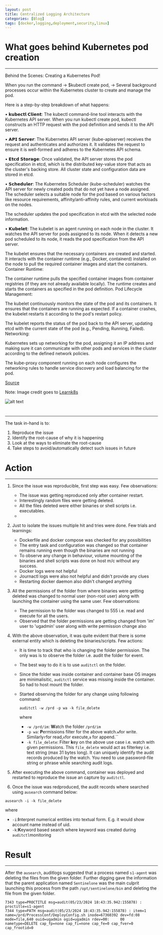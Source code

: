 ```yaml
---
layout: post
title: Centralized Logging Architecture
categories: [Blog]
tags: [docker,logging,deployment,security,linux]
---
```

# What goes behind Kubernetes pod creation

---



Behind the Scenes: Creating a Kubernetes Pod!

When you run the command ->
$kubectl create pod,
-> Several background processes occur within the Kubernetes cluster to create and manage the pod.

Here is a step-by-step breakdown of what happens:

• 𝗸𝘂𝗯𝗲𝗰𝘁𝗹 𝗖𝗹𝗶𝗲𝗻𝘁:
The kubectl command-line tool interacts with the Kubernetes API server. When you run kubectl create pod, kubectl constructs an HTTP request with the pod definition and sends it to the API server.

• 𝗔𝗣𝗜 𝗦𝗲𝗿𝘃𝗲𝗿:
The Kubernetes API server (kube-apiserver) receives the request and authenticates and authorizes it. It validates the request to ensure it is well-formed and adheres to the Kubernetes API schema.

• 𝗘𝘁𝗰𝗱 𝗦𝘁𝗼𝗿𝗮𝗴𝗲:
Once validated, the API server stores the pod specification in etcd, which is the distributed key-value store that acts as the cluster's backing store. All cluster state and configuration data are stored in etcd.

• 𝗦𝗰𝗵𝗲𝗱𝘂𝗹𝗲𝗿:
The Kubernetes Scheduler (kube-scheduler) watches the API server for newly created pods that do not yet have a node assigned. The scheduler selects a suitable node for the pod based on various factors like resource requirements, affinity/anti-affinity rules, and current workloads on the nodes.

The scheduler updates the pod specification in etcd with the selected node information.

• 𝗞𝘂𝗯𝗲𝗹𝗲𝘁:
The kubelet is an agent running on each node in the cluster. It watches the API server for pods assigned to its node. When it detects a new pod scheduled to its node, it reads the pod specification from the API server.

The kubelet ensures that the necessary containers are created and started. It interacts with the container runtime (e.g., Docker, containerd) installed on the node to pull the required container images and start the containers.
Container Runtime:

The container runtime pulls the specified container images from container registries (if they are not already available locally).
The runtime creates and starts the containers as specified in the pod definition.
Pod Lifecycle Management:

The kubelet continuously monitors the state of the pod and its containers. It ensures that the containers are running as expected. If a container crashes, the kubelet restarts it according to the pod's restart policy.

The kubelet reports the status of the pod back to the API server, updating etcd with the current state of the pod (e.g., Pending, Running, Failed).
Networking:

Kubernetes sets up networking for the pod, assigning it an IP address and making sure it can communicate with other pods and services in the cluster according to the defined network policies.

The kube-proxy component running on each node configures the networking rules to handle service discovery and load balancing for the pod.

[Source](https://www.linkedin.com/posts/ajit-lonkar_devops-kubernetes-k8s-activity-7201414468650647553-QNHz)

Note: Image credit goes to [Learnk8s](https://www.linkedin.com/company/learnk8s/) 

![alt text](image.png)

#

---

The task in-hand is to:

1. Reproduce the issue
2. Identify the root-cause of why it is happening
3. Look at the ways to eliminate the root-cause
4. Take steps to avoid/automatically detect such issues in future

# Action

---

1. Since the issue was reproducible, first step was easy. Few observations:

   * The issue was getting reproduced only after container restart.
   * Interestingly random files were getting deleted.
   * All the files deleted were either binaries or shell scripts i.e. executables.
   *
2. Just to isolate the issues multiple hit and tries were done. Few trials and learnings:

   * Dockerfile and docker compose was checked for any possibilities
   * The entry task and configuration was changed so that container remains running even though the binaries are not running
   * To observe any change in behaviour, volume mounting of the binaries and shell scripts was done on host m/c without any success.
   * Docker logs were not helpful
   * Journactl logs were also not helpful and didn't provide any clues
   * Restarting docker daemon also didn't changed anything
3. All the permissions of the folder from where binaries were getting deleted was changed to normal user (non-root user) along with launching the container using the same user. Few observations:

   * The permission to the folder was changed to 555 i.e. read and execute for all the users.
   * Observed that the folder permissions are getting changed from 'im' user to 'ugadmin' user along with write permission change also
4. With the above observation, it was quite evident that there is some external entity which is deleting the binaries/scripts. Few actions:

   * It is time to track that who is changing the folder permission. The only was is to observe the folder i.e. audit the folder for event.
   * The best way to do it is to use `auditctl` on the folder.
   * Since the folder was inside container and container base OS images are minimalisitic, `auditctl` service was missing inside the container. So had to host mount the folder.
   * Started observing the folder for any change using following command:

     ```console
     auditctl -w /prd -p wa -k file_delete
     ```

     where

     * `-w /prd/im`: **W**atch the folder `/prd/im`
     * `-p wa`: **P**ermissions filter for the above watch.`w`for write. Similarly`r`for read,`x`for execute,`a` for append.``
     * `-k file_delete`: Filter **k**ey on the above use case i.e. watch with given permissions. This `file_delete` would act as filterkey i.e. text string (max 31 bytes long). It can uniquely identify the audit records produced by the watch. You need to use password-file string or phrase while searching audit logs.
5. After executing the above command, container was deployed and restarted to reproduce the issue an capture by `auditctl`.
6. Once the issue was redproduced, the audit records where searched using `ausearch` command below:

```terminal
ausearch -i -k file_delete
```

where

* `-i`:**I**nterpret numerical entities into textual form. E.g. it would show account name instead of uid.
* `-k`:**K**eyword based search where keyword was created during `auditctl`monitoring

# Result

---

After the `ausearch`, auditlogs suggested that a process named `s1-agent` was deleting the files from the given folder. Further digging gave the information that the parent application named `Sentinelone` was the main culprit launching this process from the path `/opt/sentinelone/bin` and deleting the file from the given folder.

```
7343 type=PROCTITLE msg=audit(05/23/2024 18:43:35.942:155878) : proctitle=s1-agent
7344 type=PATH msg=audit(05/23/2024 18:43:35.942:155878) : item=1 name=/prd/ProcessConf/DeployConfig.sh inode=67360392 dev=fd:08 mode=file,640 ouid=ugadmin ogid=ugadmin rdev=00:     00 nametype=DELETE cap_fp=none cap_fi=none cap_fe=0 cap_fver=0 cap_frootid=0
```
